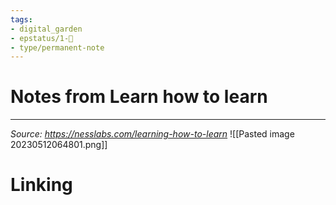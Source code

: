 ```yaml
---
tags: 
- digital_garden
- epstatus/1-🌱
- type/permanent-note
---
```

# Notes from Learn how to learn

***
*Source: https://nesslabs.com/learning-how-to-learn*
![[Pasted image 20230512064801.png]]



# Linking


